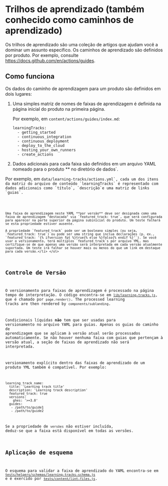 # Trilhos de aprendizado (também conhecido como caminhos de aprendizado)

Os trilhos de aprendizado são uma coleção de artigos que ajudam você a dominar um assunto específico. Os caminhos de aprendizado são definidos por produto. Por exemplo, consulte https://docs.github.com/en/actions/guides.

## Como funciona

Os dados do caminho de aprendizagem para um produto são definidos em dois lugares:

1. Uma simples matriz de nomes de faixas de aprendizagem é definida na página inicial do produto na primeira página.

    Por exemplo, em `content/actions/guides/index.md`:
    ```
    learningTracks:
      - getting_started
      - continuous_integration
      - continuous_deployment
      - deploy_to_the_cloud
      - hosting_your_own_runners
      - create_actions
    ```

2. Dados adicionais para cada faixa são definidos em um arquivo YAML nomeado para o</strong> produto ** no diretório de</code> dados`.</p>

<p spaces-before="4">Por exemplo, em <code>data/learning-tracks/actions.yml`, cada um dos itens da matriz do arquivo de conteúdo `learningTracks` é representado com dados adicionais como `título`, `descrição`e uma matriz de links `guias`.</p>

    Uma faixa de aprendizagem neste YAML **por versão** deve ser designada como uma faixa de aprendizagem "destacada" via `featured_track: true`, que será configurada para aparecer na parte superior da página subinicial do produto. Um teste falhará se esta propriedade estiver ausente.

    A propriedade `featured_track` pode ser um booleano simples (ou seja, `featured_track: true`) ou pode ser uma string que inclua declarações (p. ex., `featured_track: '{% ifversion fpt %}true{% else %}falso{% endif %}'`). Se você usar o versionamento, terá múltiplos `featured_track`s por arquivo YML, mas certifique-se de que apenas uma versão será interpretada em cada versão atualmente suportada. Um teste irá falhar se houver mais ou menos do que um link em destaque para cada versão.</li> </ol>

## Controle de Versão

O versionamento para faixas de aprendizagem é processado na página tempo de interpretação. O código encontra-se em [`lib/learning-tracks.js`](lib/learning-tracks.js), que é chamado por `page.render()`. The processed learning tracks are then rendered by `components/sublanding`.

Condicionais líquidas **não** tem que ser usadas para versionamento no arquivo YAML para guias. Apenas os guias do caminho de aprendizagem que se aplicam à versão atual serão processados automaticamente. Se não houver nenhuma faixa com guias que pertençam à versão atual, a seção de faixas de aprendizado não será interpretada.

versionamento explícito dentro das faixas de aprendizado de um produto YML também é compatível. Por exemplo:
```
learning_track_name:
  title: 'Learning track title'
  description: 'Learning track description'
  featured_track: true
  versions:
    ghes: '>=3.0'
  guides:
   - /path/to/guide1
   - /path/to/guide2
```
Se a propriedade de `versões` não estiver incluída, deduz-se que a faixa está disponível em todas as versões.

## Aplicação de esquema

O esquema para validar a faixa de aprendizado do YAML encontra-se em [`tests/helpers/schemas/learning-tracks-schema.js`](tests/helpers/schemas/learning-tracks-schema.js) e é exercido por [`tests/content/lint-files.js`](tests/content/lint-files.js).
